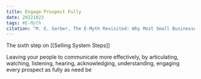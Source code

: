 ```yaml
---
title: Engage Prospect Fully
date: 20221023
tags: #E-Myth
citation: "M. E. Gerber, The E-Myth Revisited: Why Most Small Businesses Don’t Work and What to Do About It. Harper Collins, 2009."
---
```

The sixth step on [[Selling System Steps]]

Leaving your people to communicate more effectively, by articulating, watching, listening, hearing, acknowledging, understanding, engaging every prospect as fully as need be